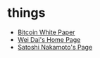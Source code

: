 # things

* [Bitcoin White Paper](https://bitcoin.org/bitcoin.pdf)
* [Wei Dai's Home Page](http://www.weidai.com/)
* [Satoshi Nakamoto's Page](http://p2pfoundation.ning.com/profile/SatoshiNakamoto)
